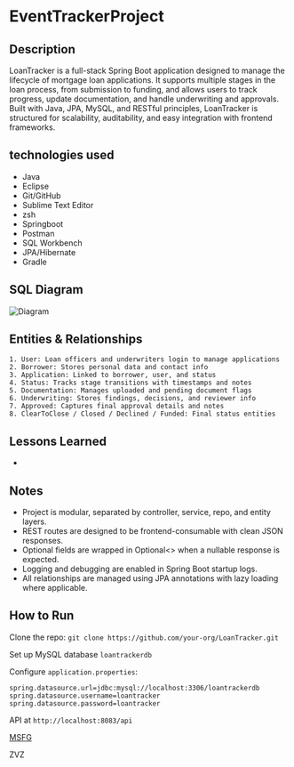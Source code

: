# EventTrackerProject

## Description

LoanTracker is a full-stack Spring Boot application designed to manage the lifecycle of mortgage loan applications. It supports multiple stages in the loan process, from submission to funding, and allows users to track progress, update documentation, and handle underwriting and approvals. Built with Java, JPA, MySQL, and RESTful principles, LoanTracker is structured for scalability, auditability, and easy integration with frontend frameworks. 

## technologies used
 - Java
 - Eclipse
 - Git/GitHub
 - Sublime Text Editor
 - zsh
 - Springboot
 - Postman
 - SQL Workbench
 - JPA/Hibernate
 - Gradle

 ## SQL Diagram

![Diagram](diagram.png)

 ## Entities & Relationships


    1. User: Loan officers and underwriters login to manage applications
    2. Borrower: Stores personal data and contact info
    3. Application: Linked to borrower, user, and status
    4. Status: Tracks stage transitions with timestamps and notes
    5. Documentation: Manages uploaded and pending document flags
    6. Underwriting: Stores findings, decisions, and reviewer info
    7. Approved: Captures final approval details and notes
    8. ClearToClose / Closed / Declined / Funded: Final status entities

 ## Lessons Learned

 - 


 ## Notes
*    Project is modular, separated by controller, service, repo, and entity layers.
*   REST routes are designed to be frontend-consumable with clean JSON responses.
*   Optional fields are wrapped in Optional<> when a nullable response is expected.
*   Logging and debugging are enabled in Spring Boot startup logs.
*   All relationships are managed using JPA annotations with lazy loading where applicable.

 ## How to Run
Clone the repo:
``git clone https://github.com/your-org/LoanTracker.git``

Set up MySQL database `loantrackerdb`

Configure `application.properties`:

``spring.datasource.url=jdbc:mysql://localhost:3306/loantrackerdb
spring.datasource.username=loantracker
spring.datasource.password=loantracker
``

API at `http://localhost:8083/api`

[MSFG](https://msfg.us)

ZVZ

